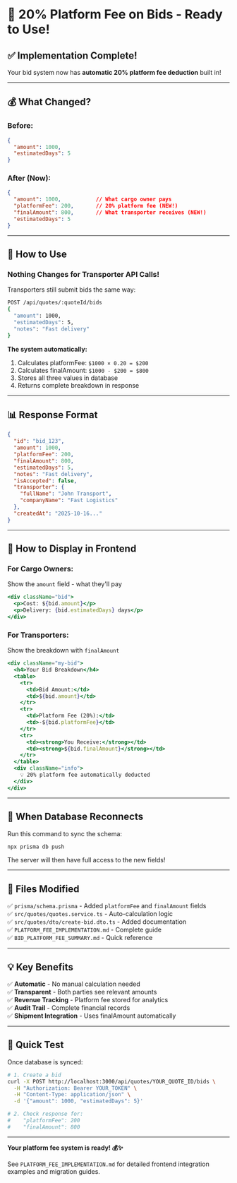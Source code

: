 # 🎉 20% Platform Fee on Bids - Ready to Use!

## ✅ Implementation Complete!

Your bid system now has **automatic 20% platform fee deduction** built in!

---

## 💰 What Changed?

### **Before:**
```json
{
  "amount": 1000,
  "estimatedDays": 5
}
```

### **After (Now):**
```json
{
  "amount": 1000,           // What cargo owner pays
  "platformFee": 200,       // 20% platform fee (NEW!)
  "finalAmount": 800,       // What transporter receives (NEW!)
  "estimatedDays": 5
}
```

---

## 🚀 How to Use

### **Nothing Changes for Transporter API Calls!**

Transporters still submit bids the same way:

```bash
POST /api/quotes/:quoteId/bids
{
  "amount": 1000,
  "estimatedDays": 5,
  "notes": "Fast delivery"
}
```

**The system automatically:**
1. Calculates platformFee: `$1000 × 0.20 = $200`
2. Calculates finalAmount: `$1000 - $200 = $800`
3. Stores all three values in database
4. Returns complete breakdown in response

---

## 📊 Response Format

```json
{
  "id": "bid_123",
  "amount": 1000,
  "platformFee": 200,
  "finalAmount": 800,
  "estimatedDays": 5,
  "notes": "Fast delivery",
  "isAccepted": false,
  "transporter": {
    "fullName": "John Transport",
    "companyName": "Fast Logistics"
  },
  "createdAt": "2025-10-16..."
}
```

---

## 🎨 How to Display in Frontend

### **For Cargo Owners:**
Show the `amount` field - what they'll pay

```jsx
<div className="bid">
  <p>Cost: ${bid.amount}</p>
  <p>Delivery: {bid.estimatedDays} days</p>
</div>
```

### **For Transporters:**
Show the breakdown with `finalAmount`

```jsx
<div className="my-bid">
  <h4>Your Bid Breakdown</h4>
  <table>
    <tr>
      <td>Bid Amount:</td>
      <td>${bid.amount}</td>
    </tr>
    <tr>
      <td>Platform Fee (20%):</td>
      <td>-${bid.platformFee}</td>
    </tr>
    <tr>
      <td><strong>You Receive:</strong></td>
      <td><strong>${bid.finalAmount}</strong></td>
    </tr>
  </table>
  <div className="info">
    💡 20% platform fee automatically deducted
  </div>
</div>
```

---

## 🔄 When Database Reconnects

Run this command to sync the schema:

```bash
npx prisma db push
```

The server will then have full access to the new fields!

---

## 📝 Files Modified

✅ `prisma/schema.prisma` - Added `platformFee` and `finalAmount` fields  
✅ `src/quotes/quotes.service.ts` - Auto-calculation logic  
✅ `src/quotes/dto/create-bid.dto.ts` - Added documentation  
✅ `PLATFORM_FEE_IMPLEMENTATION.md` - Complete guide  
✅ `BID_PLATFORM_FEE_SUMMARY.md` - Quick reference  

---

## 💡 Key Benefits

✅ **Automatic** - No manual calculation needed  
✅ **Transparent** - Both parties see relevant amounts  
✅ **Revenue Tracking** - Platform fee stored for analytics  
✅ **Audit Trail** - Complete financial records  
✅ **Shipment Integration** - Uses finalAmount automatically  

---

## 🧪 Quick Test

Once database is synced:

```bash
# 1. Create a bid
curl -X POST http://localhost:3000/api/quotes/YOUR_QUOTE_ID/bids \
  -H "Authorization: Bearer YOUR_TOKEN" \
  -H "Content-Type: application/json" \
  -d '{"amount": 1000, "estimatedDays": 5}'

# 2. Check response for:
#    "platformFee": 200
#    "finalAmount": 800
```

---

**Your platform fee system is ready! 💰✨**

See `PLATFORM_FEE_IMPLEMENTATION.md` for detailed frontend integration examples and migration guides.


